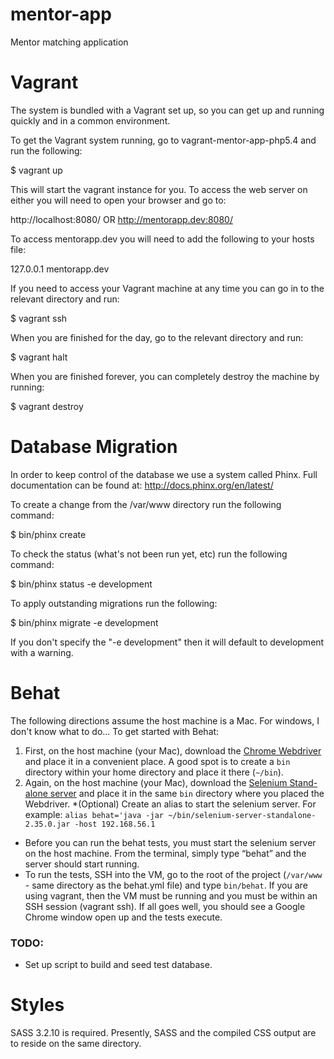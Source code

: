 mentor-app
==========

Mentor matching application

Vagrant
=======

The system is bundled with a Vagrant set up, so you can get up and running quickly and in a common environment.

To get the Vagrant system running, go to vagrant-mentor-app-php5.4 and run the following:

$ vagrant up

This will start the vagrant instance for you. To access the web server on either you will need to open your browser and go to:

http://localhost:8080/
OR
http://mentorapp.dev:8080/

To access mentorapp.dev you will need to add the following to your hosts file:

127.0.0.1   mentorapp.dev

If you need to access your Vagrant machine at any time you can go in to the relevant directory and run:

$ vagrant ssh

When you are finished for the day, go to the relevant directory and run:

$ vagrant halt

When you are finished forever, you can completely destroy the machine by running:

$ vagrant destroy

Database Migration
==================

In order to keep control of the database we use a system called Phinx.
Full documentation can be found at: http://docs.phinx.org/en/latest/

To create a change from the /var/www directory run the following command:

$ bin/phinx create <Name for migration>

To check the status (what's not been run yet, etc) run the following command:

$ bin/phinx status -e development

To apply outstanding migrations run the following:

$ bin/phinx migrate -e development

If you don't specify the "-e development" then it will default to development with a warning.

Behat
=====
The following directions assume the host machine is a Mac.  For windows, I don't know what to do...
To get started with Behat:
1. First, on the host machine (your Mac), download the [Chrome Webdriver](http://chromedriver.storage.googleapis.com/index.html) and place it in a convenient place.  A good spot is to create a `bin` directory within your home directory and place it there (`~/bin`).
2. Again, on the host machine (your Mac), download the [Selenium Stand-alone server](http://selenium.googlecode.com/files/selenium-server-standalone-2.35.0.jar) and place it in the same `bin` directory where you placed the Webdriver.
  *(Optional) Create an alias to start the selenium server.  For example: `alias behat='java -jar ~/bin/selenium-server-standalone-2.35.0.jar -host 192.168.56.1`
* Before you can run the behat tests, you must start the selenium server on the host machine.  From the terminal, simply type “behat” and the server should start running.
* To run the tests, SSH into the VM, go to the root of the project (`/var/www` - same directory as the behat.yml file) and type `bin/behat`.  If you are using vagrant, then the VM must be running and you must be within an SSH session (vagrant ssh).
If all goes well, you should see a Google Chrome window open up and the tests execute.

### TODO:
* Set up script to build and seed test database.

Styles
======

SASS 3.2.10 is required. Presently, SASS and the compiled CSS output are to reside on the same directory.
